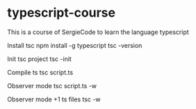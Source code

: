 # typescript-course
This is a course of SergieCode to learn the language typescript

Install tsc
npm install -g typescript
tsc -version

Init tsc project
tsc -init

Compile ts
tsc script.ts

Observer mode
tsc script.ts -w

Observer mode +1 ts files
tsc -w

